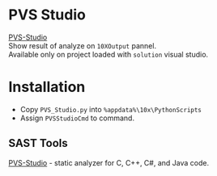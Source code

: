 # PVS Studio
[PVS-Studio](https://pvs-studio.com/en/)  
Show result of analyze on `10XOutput` pannel.  
Available only on project loaded with `solution` visual studio.  

# Installation
- Copy `PVS_Studio.py` into `%appdata%\10x\PythonScripts`  
- Assign `PVSStudioCmd` to command.  


## SAST Tools
[PVS-Studio](https://pvs-studio.com/pvs-studio/?utm_source=website&utm_medium=github&utm_campaign=open_source) - static analyzer for C, C++, C#, and Java code.
